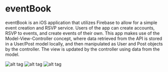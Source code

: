 # eventBook

eventBook is an iOS application that utilizes Firebase to allow for a simple event creation and RSVP service. Users of the app can create accounts, RSVP to events, and create events of their own. This app makes use of the Model-View-Controller concept, where data retrieved from the API is stored in a User/Post model locally, and then manipulated as User and Post objects by the controller. The view is updated by the controller using data from the model.

![alt tag](http://i.imgur.com/DU4YOOb.png)
![alt tag](http://i.imgur.com/edTI4zl.jpg)
![alt tag](http://i.imgur.com/oLfO1rO.jpg)
